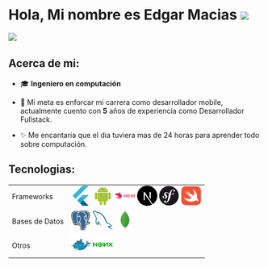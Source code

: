 # Hola, Mi nombre es Edgar Macias <img src="https://github.com/TheDudeThatCode/TheDudeThatCode/blob/master/Assets/Hi.gif" width="29px">

<img src="https://github.com/TheDudeThatCode/TheDudeThatCode/blob/master/Assets/Developer.gif" width="200px">

## Acerca de mi:

- 🎓 <b>Ingeniero en computación</b>
 
- 🎯 Mi meta es enforcar mi carrera como desarrollador mobile, actualmente cuento con <b>5</b> años de experiencia como Desarrollador Fullstack. 

- ✨ Me encantaria que el dia tuviera mas de 24 horas para aprender todo sobre computación.

## Tecnologias:
<table>
  <tr>
   <td>Frameworks</td>
   <td>
    <img src="https://github.com/devicons/devicon/blob/v2.13.0/icons/flutter/flutter-original.svg" width="40" height="40"/>
    <img src="https://github.com/devicons/devicon/blob/v2.13.0/icons/android/android-original.svg" width="40" height="40"/>
    <img src="https://github.com/devicons/devicon/blob/v2.13.0/icons/nestjs/nestjs-plain-wordmark.svg" width="40" height="40"/>
    <img src="https://github.com/devicons/devicon/blob/v2.13.0/icons/nextjs/nextjs-original.svg" width="40" height="40"/>
    <img src="https://github.com/devicons/devicon/blob/v2.13.0/icons/symfony/symfony-original.svg" width="40" height="40"/>
    <img src="https://github.com/devicons/devicon/blob/v2.13.0/icons/swift/swift-original.svg" width="40" height="40"/>
   </td>
  </tr>
  <tr>
   <td>Bases de Datos</td>
   <td>
     <img src="https://github.com/devicons/devicon/blob/v2.13.0/icons/postgresql/postgresql-original.svg" width="40" height="40"/>
     <img src="https://github.com/devicons/devicon/blob/v2.13.0/icons/mysql/mysql-original.svg" width="40" height="40"/>
     <img src="https://github.com/devicons/devicon/blob/v2.13.0/icons/mongodb/mongodb-original.svg" width="40" height="40"/>
   </td>
  </tr>
  <tr>
   <td>Otros</td>
   <td>
     	<img src="https://github.com/devicons/devicon/blob/v2.13.0/icons/docker/docker-original.svg" width="40" height="40"/>
      <img src="https://github.com/devicons/devicon/blob/v2.13.0/icons/nginx/nginx-original.svg" width="40" height="40"/>
   </td>
  </tr>
</table>


